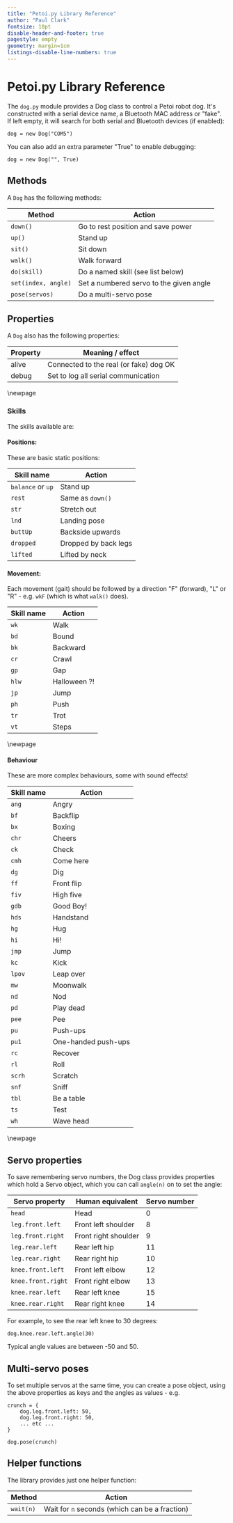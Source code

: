 ```yaml
---
title: "Petoi.py Library Reference"
author: "Paul Clark"
fontsize: 10pt
disable-header-and-footer: true
pagestyle: empty
geometry: margin=1cm
listings-disable-line-numbers: true
---
```


# Petoi.py Library Reference

The `dog.py` module provides a Dog class to control a Petoi robot dog.  It's
constructed with a serial device name, a Bluetooth MAC address or "fake".  If
left empty, it will search for both serial and Bluetooth devices (if enabled):

```
dog = new Dog("COM5")
```

You can also add an extra parameter "True" to enable debugging:

```
dog = new Dog("", True)
```

## Methods

A `Dog` has the following methods:

| Method              | Action                                  |
|---------------------|-----------------------------------------|
| `down()`            | Go to rest position and save power      |
| `up()`              | Stand up                                |
| `sit()`             | Sit down                                |
| `walk()`            | Walk forward                            |
| `do(skill)`         | Do a named skill (see list below)       |
| `set(index, angle)` | Set a numbered servo to the given angle |
| `pose(servos)`      | Do a multi-servo pose                   |

## Properties

A `Dog` also has the following properties:

| Property | Meaning / effect                       |
|----------|----------------------------------------|
| alive    | Connected to the real (or fake) dog OK |
| debug    | Set to log all serial communication    |

\newpage
### Skills

The skills available are:

#### Positions:

These are basic static positions:

| Skill name        | Action               |
|-------------------|----------------------|
| `balance` or `up` | Stand up             |
| `rest`            | Same as `down()`     |
| `str`             | Stretch out          |
| `lnd`             | Landing pose         |
| `buttUp`          | Backside upwards     |
| `dropped`         | Dropped by back legs |
| `lifted`          | Lifted by neck       |

#### Movement:

Each movement (gait) should be followed by a direction "F" (forward), "L" or "R" - e.g. `wkF` (which is what `walk()` does).

| Skill name | Action       |
|------------|--------------|
| `wk`       | Walk         |
| `bd`       | Bound        |
| `bk`       | Backward     |
| `cr`       | Crawl        |
| `gp`       | Gap          |
| `hlw`      | Halloween ?! |
| `jp`       | Jump         |
| `ph`       | Push         |
| `tr`       | Trot         |
| `vt`       | Steps        |

\newpage
#### Behaviour

These are more complex behaviours, some with sound effects!

| Skill name | Action              |
|------------|---------------------|
| `ang`      | Angry               |
| `bf`       | Backflip            |
| `bx`       | Boxing              |
| `chr`      | Cheers              |
| `ck`       | Check               |
| `cmh`      | Come here           |
| `dg`       | Dig                 |
| `ff`       | Front flip          |
| `fiv`      | High five           |
| `gdb`      | Good Boy!           |
| `hds`      | Handstand           |
| `hg`       | Hug                 |
| `hi`       | Hi!                 |
| `jmp`      | Jump                |
| `kc`       | Kick                |
| `lpov`     | Leap over           |
| `mw`       | Moonwalk            |
| `nd`       | Nod                 |
| `pd`       | Play dead           |
| `pee`      | Pee                 |
| `pu`       | Push-ups            |
| `pu1`      | One-handed push-ups |
| `rc`       | Recover             |
| `rl`       | Roll                |
| `scrh`     | Scratch             |
| `snf`      | Sniff               |
| `tbl`      | Be a table          |
| `ts`       | Test                |
| `wh`       | Wave head           |

\newpage
## Servo properties

To save remembering servo numbers, the Dog class provides properties which
hold a Servo object, which you can call `angle(n)` on to set the angle:

| Servo property     | Human equivalent     | Servo number |
|--------------------|----------------------|--------------|
| `head`             | Head                 | 0            |
| `leg.front.left`   | Front left shoulder  | 8            |
| `leg.front.right`  | Front right shoulder | 9            |
| `leg.rear.left`    | Rear left hip        | 11           |
| `leg.rear.right`   | Rear right hip       | 10           |
| `knee.front.left`  | Front left elbow     | 12           |
| `knee.front.right` | Front right elbow    | 13           |
| `knee.rear.left`   | Rear left knee       | 15           |
| `knee.rear.right`  | Rear right knee      | 14           |

For example, to see the rear left knee to 30 degrees:

```
dog.knee.rear.left.angle(30)
```

Typical angle values are between -50 and 50.

## Multi-servo poses

To set multiple servos at the same time, you can create a pose object, using
the above properties as keys and the angles as values - e.g.

```
crunch = {
    dog.leg.front.left: 50,
    dog.leg.front.right: 50,
    ... etc ...
}

dog.pose(crunch)
```

## Helper functions

The library provides just one helper function:

| Method    | Action                                         |
|-----------|------------------------------------------------|
| `wait(n)` | Wait for `n` seconds (which can be a fraction) |

